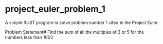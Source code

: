 # project_euler_problem_1
A simple RUST program to solve problem number 1 cited in the Project Euler

Problem Statement#
Find the sum of all the multiples of 3 or 5 for the numbers less than 1000
